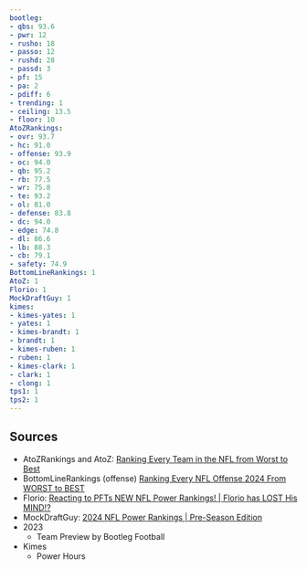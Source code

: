 ```yaml
---
bootleg:
- qbs: 93.6
- pwr: 12
- rusho: 18
- passo: 12
- rushd: 28
- passd: 3
- pf: 15
- pa: 2
- pdiff: 6
- trending: 1
- ceiling: 13.5
- floor: 10
AtoZRankings:
- ovr: 93.7
- hc: 91.0
- offense: 93.9
- oc: 94.0
- qb: 95.2
- rb: 77.5
- wr: 75.8
- te: 93.2
- ol: 81.0
- defense: 83.8
- dc: 94.0
- edge: 74.8
- dl: 86.6
- lb: 88.3
- cb: 79.1
- safety: 74.9
BottomLineRankings: 1
AtoZ: 1
Florio: 1
MockDraftGuy: 1
kimes:
- kimes-yates: 1
- yates: 1
- kimes-brandt: 1
- brandt: 1
- kimes-ruben: 1
- ruben: 1
- kimes-clark: 1
- clark: 1
- clong: 1
tps1: 1
tps2: 1
---
```

## Sources
 - AtoZRankings and AtoZ: [Ranking Every Team in the NFL from Worst to Best](https://www.youtube.com/watch?v=1LiNiVGZFCw)
 - BottomLineRankings (offense) [Ranking Every NFL Offense 2024 From WORST to BEST](https://www.youtube.com/watch?v=zAntvjNTrlE)
 - Florio: [Reacting to PFTs NEW NFL Power Rankings! | Florio has LOST His MIND!?](https://www.youtube.com/watch?v=5Vr4vtlmJRE&t=1s)
 - MockDraftGuy: [2024 NFL Power Rankings | Pre-Season Edition](https://www.youtube.com/watch?v=jo6IFyi8NeU)
 - 2023
	 - Team Preview by Bootleg Football
 - Kimes
	 - Power Hours
